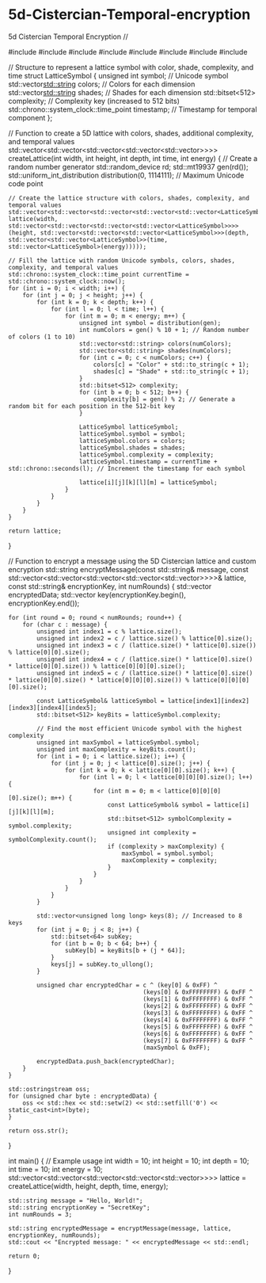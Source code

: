 # 5d-Cistercian-Temporal-encryption
5d Cistercian Temporal Encryption
//

#include <iostream>
#include <vector>
#include <random>
#include <bitset>
#include <sstream>
#include <iomanip>
#include <chrono>
#include <thread>

// Structure to represent a lattice symbol with color, shade, complexity, and time
struct LatticeSymbol {
    unsigned int symbol;                // Unicode symbol
    std::vector<std::string> colors;    // Colors for each dimension
    std::vector<std::string> shades;    // Shades for each dimension
    std::bitset<512> complexity;        // Complexity key (increased to 512 bits)
    std::chrono::system_clock::time_point timestamp;  // Timestamp for temporal component
};

// Function to create a 5D lattice with colors, shades, additional complexity, and temporal values
std::vector<std::vector<std::vector<std::vector<std::vector<LatticeSymbol>>>>> createLattice(int width, int height, int depth, int time, int energy) {
    // Create a random number generator
    std::random_device rd;
    std::mt19937 gen(rd());
    std::uniform_int_distribution<unsigned int> distribution(0, 1114111); // Maximum Unicode code point

    // Create the lattice structure with colors, shades, complexity, and temporal values
    std::vector<std::vector<std::vector<std::vector<std::vector<LatticeSymbol>>>>> lattice(width, std::vector<std::vector<std::vector<std::vector<LatticeSymbol>>>>(height, std::vector<std::vector<std::vector<LatticeSymbol>>>(depth, std::vector<std::vector<LatticeSymbol>>(time, std::vector<LatticeSymbol>(energy)))));

    // Fill the lattice with random Unicode symbols, colors, shades, complexity, and temporal values
    std::chrono::system_clock::time_point currentTime = std::chrono::system_clock::now();
    for (int i = 0; i < width; i++) {
        for (int j = 0; j < height; j++) {
            for (int k = 0; k < depth; k++) {
                for (int l = 0; l < time; l++) {
                    for (int m = 0; m < energy; m++) {
                        unsigned int symbol = distribution(gen);
                        int numColors = gen() % 10 + 1; // Random number of colors (1 to 10)
                        std::vector<std::string> colors(numColors);
                        std::vector<std::string> shades(numColors);
                        for (int c = 0; c < numColors; c++) {
                            colors[c] = "Color" + std::to_string(c + 1);
                            shades[c] = "Shade" + std::to_string(c + 1);
                        }
                        std::bitset<512> complexity;
                        for (int b = 0; b < 512; b++) {
                            complexity[b] = gen() % 2; // Generate a random bit for each position in the 512-bit key
                        }

                        LatticeSymbol latticeSymbol;
                        latticeSymbol.symbol = symbol;
                        latticeSymbol.colors = colors;
                        latticeSymbol.shades = shades;
                        latticeSymbol.complexity = complexity;
                        latticeSymbol.timestamp = currentTime + std::chrono::seconds(l); // Increment the timestamp for each symbol

                        lattice[i][j][k][l][m] = latticeSymbol;
                    }
                }
            }
        }
    }

    return lattice;
}

// Function to encrypt a message using the 5D Cistercian lattice and custom encryption
std::string encryptMessage(const std::string& message, const std::vector<std::vector<std::vector<std::vector<std::vector<LatticeSymbol>>>>>& lattice, const std::string& encryptionKey, int numRounds) {
    std::vector<unsigned char> encryptedData;
    std::vector<unsigned char> key(encryptionKey.begin(), encryptionKey.end());

    for (int round = 0; round < numRounds; round++) {
        for (char c : message) {
            unsigned int index1 = c % lattice.size();
            unsigned int index2 = c / lattice.size() % lattice[0].size();
            unsigned int index3 = c / (lattice.size() * lattice[0].size()) % lattice[0][0].size();
            unsigned int index4 = c / (lattice.size() * lattice[0].size() * lattice[0][0].size()) % lattice[0][0][0].size();
            unsigned int index5 = c / (lattice.size() * lattice[0].size() * lattice[0][0].size() * lattice[0][0][0].size()) % lattice[0][0][0][0].size();

            const LatticeSymbol& latticeSymbol = lattice[index1][index2][index3][index4][index5];
            std::bitset<512> keyBits = latticeSymbol.complexity;

            // Find the most efficient Unicode symbol with the highest complexity
            unsigned int maxSymbol = latticeSymbol.symbol;
            unsigned int maxComplexity = keyBits.count();
            for (int i = 0; i < lattice.size(); i++) {
                for (int j = 0; j < lattice[0].size(); j++) {
                    for (int k = 0; k < lattice[0][0].size(); k++) {
                        for (int l = 0; l < lattice[0][0][0].size(); l++) {
                            for (int m = 0; m < lattice[0][0][0][0].size(); m++) {
                                const LatticeSymbol& symbol = lattice[i][j][k][l][m];
                                std::bitset<512> symbolComplexity = symbol.complexity;
                                unsigned int complexity = symbolComplexity.count();
                                if (complexity > maxComplexity) {
                                    maxSymbol = symbol.symbol;
                                    maxComplexity = complexity;
                                }
                            }
                        }
                    }
                }
            }

            std::vector<unsigned long long> keys(8); // Increased to 8 keys
            for (int j = 0; j < 8; j++) {
                std::bitset<64> subKey;
                for (int b = 0; b < 64; b++) {
                    subKey[b] = keyBits[b + (j * 64)];
                }
                keys[j] = subKey.to_ullong();
            }

            unsigned char encryptedChar = c ^ (key[0] & 0xFF) ^
                                          (keys[0] & 0xFFFFFFFF) & 0xFF ^
                                          (keys[1] & 0xFFFFFFFF) & 0xFF ^
                                          (keys[2] & 0xFFFFFFFF) & 0xFF ^
                                          (keys[3] & 0xFFFFFFFF) & 0xFF ^
                                          (keys[4] & 0xFFFFFFFF) & 0xFF ^
                                          (keys[5] & 0xFFFFFFFF) & 0xFF ^
                                          (keys[6] & 0xFFFFFFFF) & 0xFF ^
                                          (keys[7] & 0xFFFFFFFF) & 0xFF ^
                                          (maxSymbol & 0xFF);

            encryptedData.push_back(encryptedChar);
        }
    }

    std::ostringstream oss;
    for (unsigned char byte : encryptedData) {
        oss << std::hex << std::setw(2) << std::setfill('0') << static_cast<int>(byte);
    }

    return oss.str();
}

int main() {
    // Example usage
    int width = 10;
    int height = 10;
    int depth = 10;
    int time = 10;
    int energy = 10;
    std::vector<std::vector<std::vector<std::vector<std::vector<LatticeSymbol>>>>> lattice = createLattice(width, height, depth, time, energy);

    std::string message = "Hello, World!";
    std::string encryptionKey = "SecretKey";
    int numRounds = 3;

    std::string encryptedMessage = encryptMessage(message, lattice, encryptionKey, numRounds);
    std::cout << "Encrypted message: " << encryptedMessage << std::endl;

    return 0;
}
